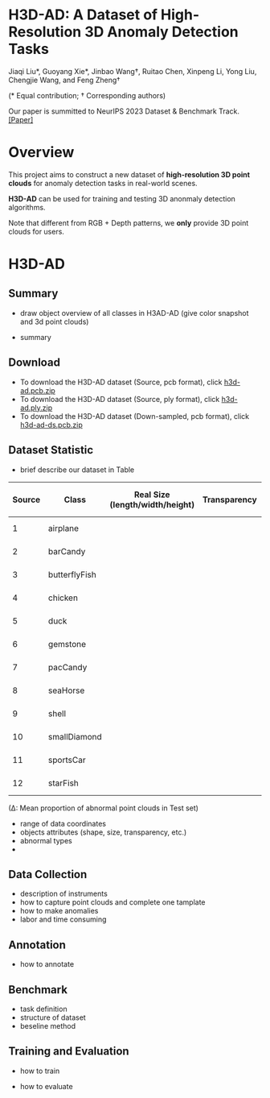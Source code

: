 # H3D-AD: A Dataset of High-Resolution 3D Anomaly Detection Tasks

Jiaqi Liu*, Guoyang Xie*, Jinbao Wang†, Ruitao Chen, Xinpeng Li, Yong Liu, Chengjie Wang, and Feng Zheng†

(* Equal contribution; † Corresponding authors)

Our paper is summitted to NeurIPS 2023 Dataset & Benchmark Track. [[Paper]]()

# Overview
This project aims to construct a new dataset of **high-resolution 3D point clouds** for anomaly detection tasks in real-world scenes.

**H3D-AD** can be used for training and testing 3D anonmaly detection algorithms.

Note that different from RGB + Depth patterns, we **only** provide 3D point clouds for users.


# H3D-AD

## Summary
+ draw object overview of all classes in H3AD-AD (give color snapshot and 3d point clouds)

+ summary


## Download

+ To download the H3D-AD dataset (Source, pcb format), click [h3d-ad.pcb.zip]()
+ To download the H3D-AD dataset (Source, ply format), click [h3d-ad.ply.zip]()
+ To download the H3D-AD dataset (Down-sampled, pcb format), click [h3d-ad-ds.pcb.zip]()

## Dataset Statistic

+ brief describe our dataset in Table
  
| Source | Class         | Real Size (length/width/height) | Transparency | TrainingNum (good) | TestNum (good) | TestNum (defect) | TotalNum | TrainingPoints (min/max/mean) | TestPoints (min/max/mean) | Anomaly Proportion Δ |
|--------|---------------|----------------------------|--------------|-----------------|-------------|---------------|-------|----------------------------|---------------------------|--------|
| 1      | airplane      |                            |              |               4 |          50 |            50 |   104 |       383k /  413k /  400k |       168k /  773k / 351k | 1.17% |
| 2      | barCandy      |                            |              |               4 |          50 |            50 |   104 |       178k / 1001k /  385k |        78k /   97k /  88k | 2.46% |
| 3      | butterflyFish |                            |              |               4 |          50 |            50 |   104 |       230k /  251k /  240k |       104k /  117k / 110k | 2.85% |
| 4      | chicken       |                            |              |               4 |          26 |            27 |    57 |       217k / 1631k / 1157k |        87k / 1645k / 356k | 4.46% |
| 5      | duck          |                            |              |               4 |          50 |            50 |   104 |       545k / 2675k / 1750k |       155k /  784k / 216k | 1.99% |
| 6      | gemstone      |                            |              |               4 |          50 |            50 |   104 |       169k / 1819k /  835k |        43k /  645k / 104k | 2.06% |
| 7      | pacCandy      |                            |              |               4 |          50 |            50 |   104 |       339k / 1183k /  553k |       149k /  180k / 157k | 2.36% |
| 8      | seaHorse      |                            |              |               4 |          50 |            50 |   104 |       189k /  203k /  194k |        74k /   90k /  83k | 4.57% |
| 9      | shell         |                            |              |               4 |          52 |            48 |   104 |       280k /  316k /  295k |       110k /  144k / 125k | 2.25% |
| 10     | smallDiamond  |                            |              |               4 |          50 |            50 |   104 |      1477k / 2146k / 1972k |        66k /   84k /  75k | 5.40% |
| 11     | sportsCar     |                            |              |               4 |          50 |            50 |   104 |       566k / 1296k / 1097k |        90k /  149k / 131k | 1.98% |
| 12     | starFish      |                            |              |               4 |          50 |            50 |   104 |       198k /  209k /  202k |        74k /  116k /  88k | 4.46% |

(Δ: Mean proportion of abnormal point clouds in Test set)

+ range of data coordinates
+ objects attributes (shape, size, transparency, etc.)
+ abnormal types
+ 

## Data Collection

+ description of instruments
+ how to capture point clouds and complete one tamplate
+ how to make anomalies
+ labor and time consuming


## Annotation
+ how to annotate



## Benchmark

+ task definition
+ structure of dataset
+ beseline method


## Training and Evaluation

+ how to train


+ how to evaluate